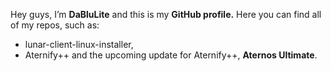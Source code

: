 Hey guys, I’m <strong>DaBluLite</strong> and this is my <strong>GitHub profile.</strong> Here you can find all of my repos, such as:
* lunar-client-linux-installer,
* Aternify++ and the upcoming update for Aternify++, <strong>Aternos Ultimate</strong>.
